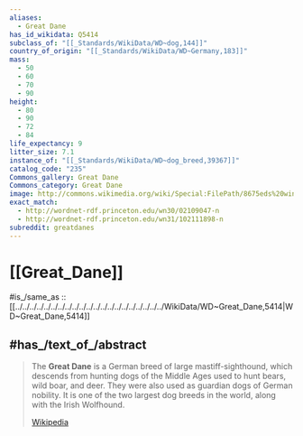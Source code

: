 ```yaml
---
aliases:
  - Great Dane
has_id_wikidata: Q5414
subclass_of: "[[_Standards/WikiData/WD~dog,144]]"
country_of_origin: "[[_Standards/WikiData/WD~Germany,183]]"
mass:
  - 50
  - 60
  - 70
  - 90
height:
  - 80
  - 90
  - 72
  - 84
life_expectancy: 9
litter_size: 7.1
instance_of: "[[_Standards/WikiData/WD~dog_breed,39367]]"
catalog_code: "235"
Commons_gallery: Great Dane
Commons_category: Great Dane
image: http://commons.wikimedia.org/wiki/Special:FilePath/8675eds%20win.jpg
exact_match:
  - http://wordnet-rdf.princeton.edu/wn30/02109047-n
  - http://wordnet-rdf.princeton.edu/wn31/102111898-n
subreddit: greatdanes
---
```


# [[Great_Dane]]

#is_/same_as :: [[../../../../../../../../../../../../../../../../../../../../../WikiData/WD~Great_Dane,5414|WD~Great_Dane,5414]]

## #has_/text_of_/abstract 

> The **Great Dane** is a German breed of large mastiff-sighthound, 
> which descends from hunting dogs of the Middle Ages used to hunt bears, wild boar, and deer. 
> They were also used as guardian dogs of German nobility. 
> It is one of the two largest dog breeds in the world, along with the Irish Wolfhound.
>
> [Wikipedia](https://en.wikipedia.org/wiki/Great%20Dane) 


